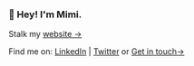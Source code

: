 ### 👋 Hey! I'm Mimi. 

Stalk my [website ->](https://publish.obsidian.md/mimi/)

Find me on: [LinkedIn](https://www.linkedin.com/in/mimireyburn/) | [Twitter](https://twitter.com/mireyburn)  or  [Get in touch->](mailto:hello@mimireyburn.com?subject=Hello!) 

<!--
**mimireyburn/mimireyburn** is a ✨ _special_ ✨ repository because its `README.md` (this file) appears on your GitHub profile.

Here are some ideas to get you started:

- 🔭 I’m currently working on ...
- 🌱 I’m currently learning ...
- 👯 I’m looking to collaborate on ...
- 🤔 I’m looking for help with ...
- 💬 Ask me about ...
- 📫 How to reach me: ...
- 😄 Pronouns: ...
- ⚡ Fun fact: ...
-->

